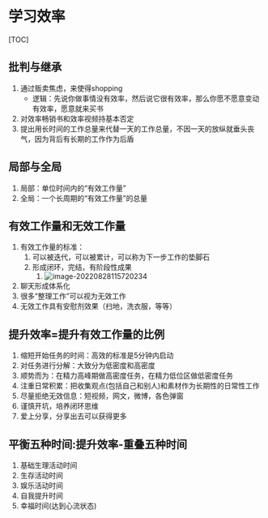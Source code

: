 # 学习效率



[TOC]

## 批判与继承

1. 通过贩卖焦虑，来使得shopping
	- 逻辑：先说你做事情没有效率，然后说它很有效率，那么你愿不愿意变动有效率，愿意就来买书
2. 对效率畅销书和效率视频持基本否定
3. 提出用长时间的工作总量来代替一天的工作总量，不因一天的放纵就垂头丧气，因为背后有长期的工作作为后盾

## 局部与全局

1. 局部：单位时间内的“有效工作量”
2. 全局：一个长周期的“有效工作量”的总量

## 有效工作量和无效工作量

1. 有效工作量的标准：
	1. 可以被迭代，可以被累计，可以称为下一步工作的垫脚石<!--每次工作都是为了下一步工作而工作，能用上之前做的事情-->
	2. 形成闭环<!--一定要做完，哪怕很粗糙,暂停很容易造成烂尾，谨慎开新坑-->，完结，有阶段性成果<!--记录进度，而不是一天学习了什么-->
		1. ![image-20220828115720234](C:\Users\41630\AppData\Roaming\Typora\typora-user-images\image-20220828115720234.png)
2. 聊天形成体系化
3. 很多“整理工作”可以视为无效工作
4. 无效工作具有安慰剂效果（扫地，洗衣服，等等）<!--个人觉得可以，可以使得空间变得很整洁-->

## 提升效率=提升有效工作量的比例

1. 缩短开始任务的时间：高效的标准是5分钟内启动<!-- 电脑不用win，因为有弹窗，不关机-->
2. 对任务进行分解：大致分为低密度和高密度<!--最后做低密度的工作(比如：找ppt模板，皮肤，做不动主线任务了就做)，高密度最前做(列提纲，写文章，真正需要做的)-->
3. 顺势而为：在精力高峰期做高密度任务，在精力低位区做低密度任务
4. 注重日常积累：把收集观点(包括自己和别人)和素材<!--故事案例数据都是素材，来自哪里-->作为长期性的日常性工作<!--书籍，记录多少页，多少次印刷，冗长的文章，自己总结-->
5. 尽量拒绝无效信息：短视频，网文，微博，各色弹窗<!--一旦开始就没有效率，它的目的就是消磨时间-->
6. 谨慎开坑，培养闭环思维<!--先预估，多少时间内够闭环，时间超出，就不考虑-->
7. 爱上分享，分享出去可以获得更多<!--帮助他人会有幸福感-->

## 平衡五种时间:提升效率-重叠五种时间

1. 基础生理活动时间
2. 生存活动时间
3. 娱乐活动时间
4. 自我提升时间
5. 幸福时间(达到心流状态)







